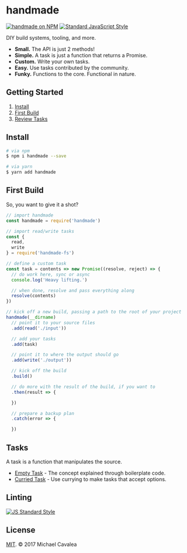 # handmade

[![handmade on NPM](https://img.shields.io/npm/v/handmade.svg?style=flat-square)](https://www.npmjs.com/package/handmade) [![Standard JavaScript Style](https://img.shields.io/badge/code_style-standard-brightgreen.svg?style=flat-square)](http://standardjs.com/)

DIY build systems, tooling, and more.

* **Small.** The API is just 2 methods!
* **Simple.** A task is just a function that returns a Promise.
* **Custom.** Write your own tasks.
* **Easy.** Use tasks contributed by the community.
* **Funky.** Functions to the core. Functional in nature.

## Getting Started

1. [Install](#install)
2. [First Build](#first-build)
3. [Review Tasks](#tasks)

## Install

```sh
# via npm
$ npm i handmade --save

# via yarn
$ yarn add handmade
```

## First Build

So, you want to give it a shot?

```javascript
// import handmade
const handmade = require('handmade')

// import read/write tasks
const {
  read,
  write
} = require('handmade-fs')

// define a custom task
const task = contents => new Promise((resolve, reject) => {
  // do work here, sync or async
  console.log('Heavy lifting.')

  // when done, resolve and pass everything along
  resolve(contents)
})

// kick off a new build, passing a path to the root of your project
handmade(__dirname)
  // point it to your source files
  .add(read('./input'))

  // add your tasks
  .add(task)

  // point it to where the output should go
  .add(write('./output'))

  // kick off the build
  .build()

  // do more with the result of the build, if you want to
  .then(result => {

  })

  // prepare a backup plan
  .catch(error => {

  })
```

## Tasks

A task is a function that manipulates the source.

* [Empty Task](https://github.com/callmecavs/handmade/blob/master/examples/empty-task.js) - The concept explained through boilerplate code.
* [Curried Task](https://github.com/callmecavs/handmade/blob/master/examples/curried-task.js) - Use currying to make tasks that accept options.

## Linting

[![JS Standard Style](https://cdn.rawgit.com/feross/standard/master/badge.svg)](http://standardjs.com)

## License

[MIT](https://opensource.org/licenses/MIT). © 2017 Michael Cavalea
